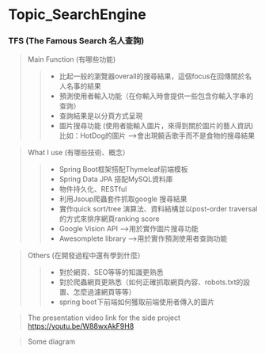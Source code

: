 # Topic_SearchEngine
### TFS (The Famous Search 名人查詢)
> Main Function (有哪些功能)
>> * 比起一般的瀏覽器overall的搜尋結果，這個focus在回傳關於名人名事的結果
>> * 預測使用者輸入功能（在你輸入時會提供一些包含你輸入字串的查詢）
>> * 查詢結果是以分頁方式呈現
>> * 圖片搜尋功能 (使用者能輸入圖片，來得到關於圖片的藝人資訊) <br>
>> 比如：HotDog的圖片 -->會出現饒舌歌手而不是食物的搜尋結果

> What I use (有哪些技術、概念）
>> * Spring Boot框架搭配Thymeleaf前端模板
>> * Spring Data JPA 搭配MySQL資料庫
>> * 物件持久化、RESTful
>> * 利用Jsoup爬蟲套件抓取google 搜尋結果
>> * 實作quick sort/tree 演算法、資料結構並以post-order traversal的方式來排序網頁ranking score
>> * Google Vision API -->用於實作圖片搜尋功能
>> * Awesomplete library -->用於實作預測使用者查詢功能

> Others (在開發過程中還有學到什麼）
>> * 對於網頁、SEO等等的知識更熟悉
>> * 對於爬蟲網頁更熟悉（如何正確抓取網頁內容、robots.txt的設置、怎麼過濾網頁等等）
>> * spring boot下前端如何獲取前端使用者傳入的圖片

> The presentation video link for the side project<br>
> <https://youtu.be/W88wxAkF9H8>

> Some diagram 
>> 
